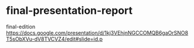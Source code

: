 # final-presentation-report

final-edition  
https://docs.google.com/presentation/d/1kj3VEhjnNGCCOMQB6gaOrSNO8T5sObXVu-dV8TVCVZ4/edit#slide=id.p
